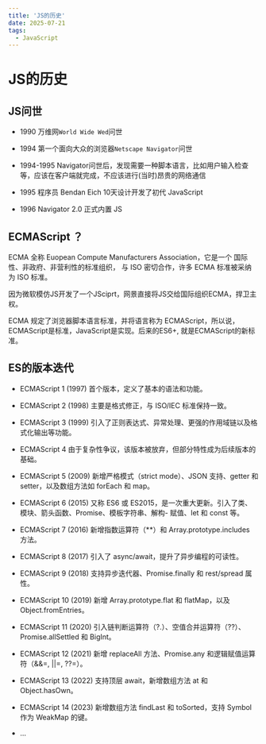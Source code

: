 ```yaml
---
title: 'JS的历史'
date: 2025-07-21
tags:
  - JavaScript
---
```


# JS的历史

## JS问世

- 1990 万维网`World Wide Wed`问世


- 1994 第一个面向大众的浏览器`Netscape Navigator`问世


- 1994-1995 Navigator问世后，发现需要一种脚本语言，比如用户输入检查等，应该在客户端就完成，不应该进行(当时)昂贵的网络通信


- 1995 程序员 Bendan Eich 10天设计开发了初代 JavaScript


- 1996 Navigator 2.0 正式内置 JS


## ECMAScript ？ 

ECMA 全称 Euopean Compute Manufacturers Association，它是一个 国际性、非政府、非营利性的标准组织， 与 ISO 密切合作，许多 ECMA 标准被采纳为 ISO 标准。


因为微软模仿JS开发了一个JSciprt，网景直接将JS交给国际组织ECMA，捍卫主权。


ECMA 规定了浏览器脚本语言标准，并将语言称为 ECMAScript，所以说，ECMAScript是标准，JavaScript是实现。后来的ES6+, 就是ECMAScript的新标准。


## ES的版本迭代

- ECMAScript 1 (1997) 首个版本，定义了基本的语法和功能。

- ECMAScript 2 (1998) 主要是格式修正，与 ISO/IEC 标准保持一致。

- ECMAScript 3 (1999) 引入了正则表达式、异常处理、更强的作用域链以及格式化输出等功能。

- ECMAScript 4 由于复杂性争议，该版本被放弃，但部分特性成为后续版本的基础。

- ECMAScript 5 (2009) 新增严格模式（strict mode）、JSON 支持、getter 和 setter，以及数组方法如 forEach 和 map。

- ECMAScript 6 (2015) 又称 ES6 或 ES2015，是一次重大更新。引入了类、模块、箭头函数、Promise、模板字符串、解构- 赋值、let 和 const 等。

- ECMAScript 7 (2016) 新增指数运算符（**）和 Array.prototype.includes 方法。

- ECMAScript 8 (2017) 引入了 async/await，提升了异步编程的可读性。

- ECMAScript 9 (2018) 支持异步迭代器、Promise.finally 和 rest/spread 属性。

- ECMAScript 10 (2019) 新增 Array.prototype.flat 和 flatMap，以及 Object.fromEntries。

- ECMAScript 11 (2020) 引入链判断运算符（?.）、空值合并运算符（??）、Promise.allSettled 和 BigInt。

- ECMAScript 12 (2021) 新增 replaceAll 方法、Promise.any 和逻辑赋值运算符（&&=, ||=, ??=）。
 
- ECMAScript 13 (2022) 支持顶层 await，新增数组方法 at 和 Object.hasOwn。

- ECMAScript 14 (2023) 新增数组方法 findLast 和 toSorted，支持 Symbol 作为 WeakMap 的键。

- ...